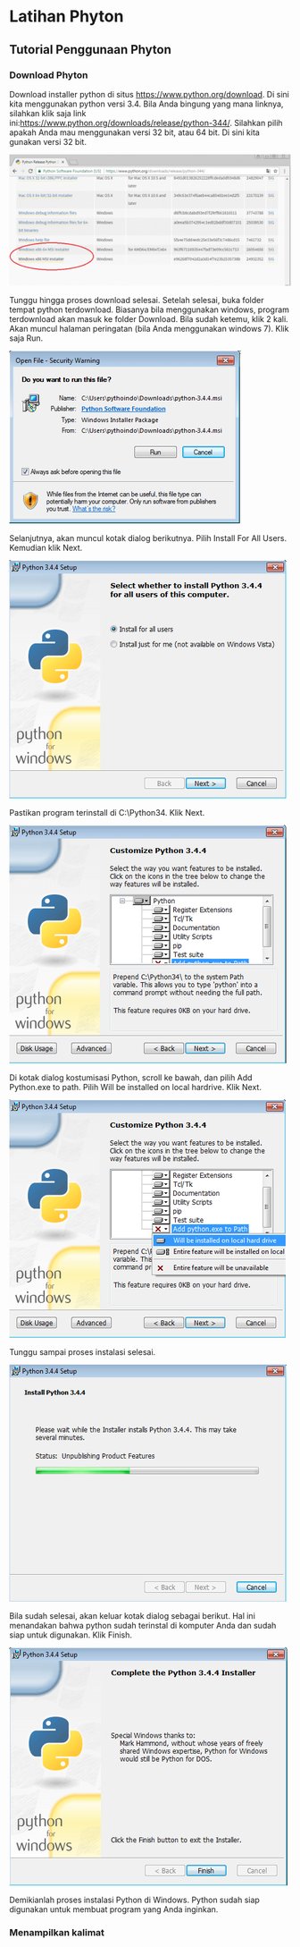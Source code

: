# Latihan Phyton
## Tutorial Penggunaan Phyton
### Download Phyton
Download installer python di situs https://www.python.org/download. Di sini kita menggunakan python versi 3.4. Bila Anda bingung yang mana linknya, silahkan klik saja link ini:https://www.python.org/downloads/release/python-344/. Silahkan pilih apakah Anda mau menggunakan versi 32 bit, atau 64 bit. Di sini kita gunakan versi 32 bit.

![Gambar_1](Screenshot/ss1.png)

Tunggu hingga proses download selesai. Setelah selesai, buka folder tempat python terdownload. Biasanya bila menggunakan windows, program terdownload akan masuk ke folder Download. Bila sudah ketemu, klik 2 kali. Akan muncul halaman peringatan (bila Anda menggunakan windows 7). Klik saja Run.

![Gambar_2](Screenshot/ss2.png)

Selanjutnya, akan muncul kotak dialog berikutnya. Pilih Install For All Users. Kemudian klik Next.

![Gambar_3](Screenshot/ss3.png)

Pastikan program terinstall di C:\Python34. Klik Next.

![Gambar_4](Screenshot/ss4.png)

Di kotak dialog kostumisasi Python, scroll ke bawah, dan pilih Add Python.exe to path. Pilih Will be installed on local hardrive. Klik Next.

![Gambar_5](Screenshot/ss5.png)

Tunggu sampai proses instalasi selesai.

![Gambar_6](Screenshot/ss6.png)

Bila sudah selesai, akan keluar kotak dialog sebagai berikut. Hal ini menandakan bahwa python sudah terinstal di komputer Anda dan sudah siap untuk digunakan. Klik Finish.

![Gambar_7](Screenshot/ss7.png)

Demikianlah proses instalasi Python di Windows. Python sudah siap digunakan untuk membuat program yang Anda inginkan.

### Menampilkan kalimat